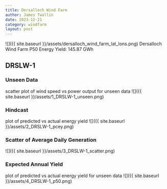 ```yaml
---
title: Dersalloch Wind Farm
author: James Twallin
date: 2023-12-21
category: windfarm
layout: post
---
```

![]({{ site.baseurl }}/assets/dersalloch_wind_farm_lat_lons.png)
Dersalloch Wind Farm P50 Energy Yield: 145.87 GWh

DRSLW-1
-------------
### Unseen Data 
scatter plot of wind speed vs power output for unseen data
![]({{ site.baseurl }}/assets/1_DRSLW-1_unseen.png)
### Hindcast 
plot of predicted vs actual energy yield
![]({{ site.baseurl }}/assets/2_DRSLW-1_pcey.png)
### Scatter of Average Daily Generation 

![]({{ site.baseurl }}/assets/3_DRSLW-1_scatter.png)
### Expected Annual Yield 
plot of predicted vs actual energy yield for unseen data
![]({{ site.baseurl }}/assets/4_DRSLW-1_p50.png)

